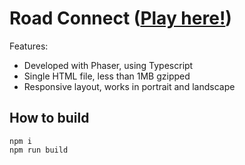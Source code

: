 Road Connect ([Play here!](https://djlsa.github.io/road-connect/dist/index.html))
=

Features:

* Developed with Phaser, using Typescript
* Single HTML file, less than 1MB gzipped
* Responsive layout, works in portrait and landscape

How to build
-
```
npm i
npm run build